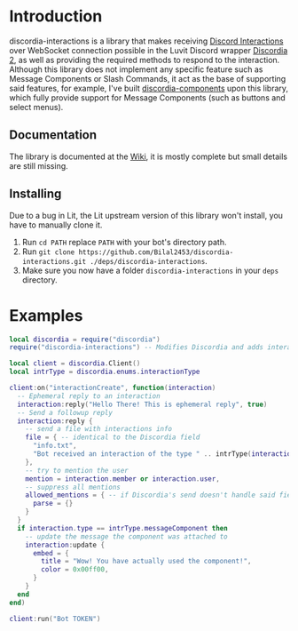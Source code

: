 # Introduction

discordia-interactions is a library that makes receiving [Discord Interactions](https://discord.com/developers/docs/interactions/receiving-and-responding#interaction-response-object-interaction-callback-type) over WebSocket connection possible in the Luvit Discord wrapper [Discordia 2](https://github.com/SinisterRectus/discordia), as well as providing the required methods to respond to the interaction. Although this library does not implement any specific feature such as Message Components or Slash Commands, it act as the base of supporting said features, for example, I've built [discordia-components](https://github.com/Bilal2453/discordia-components/) upon this library, which fully provide support for Message Components (such as buttons and select menus).

## Documentation

The library is documented at the [Wiki](https://github.com/Bilal2453/discordia-interactions/wiki), it is mostly complete but small details are still missing.

## Installing

Due to a bug in Lit, the Lit upstream version of this library won't install, you have to manually clone it.

1. Run `cd PATH` replace `PATH` with your bot's directory path. 
2. Run `git clone https://github.com/Bilal2453/discordia-interactions.git ./deps/discordia-interactions`.
3. Make sure you now have a folder `discordia-interactions` in your `deps` directory.

# Examples

```lua
local discordia = require("discordia")
require("discordia-interactions") -- Modifies Discordia and adds interactionCreate event

local client = discordia.Client()
local intrType = discordia.enums.interactionType

client:on("interactionCreate", function(interaction)
  -- Ephemeral reply to an interaction
  interaction:reply("Hello There! This is ephemeral reply", true)
  -- Send a followup reply
  interaction:reply {
    -- send a file with interactions info
    file = { -- identical to the Discordia field
      "info.txt",
      "Bot received an interaction of the type " .. intrType(interaction.type) .. " from the user " .. interaction.user.name
    },
    -- try to mention the user
    mention = interaction.member or interaction.user,
    -- suppress all mentions
    allowed_mentions = { -- if Discordia's send doesn't handle said field, library'll treat it as raw
      parse = {}
    }
  }
  if interaction.type == intrType.messageComponent then
    -- update the message the component was attached to
    interaction:update {
      embed = {
        title = "Wow! You have actually used the component!",
        color = 0x00ff00,
      }
    }
  end
end)

client:run("Bot TOKEN")
```
